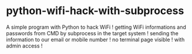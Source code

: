 # python-wifi-hack-with-subprocess
A simple program with Python to hack WiFi ! getting WiFi informations and passwords from CMD by subprocess in the target system ! sending the information to our email or mobile number ! no terminal page visible ! with admin access !
